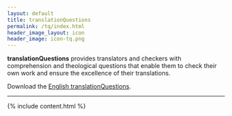 ```yaml
---
layout: default
title: translationQuestions
permalink: /tq/index.html
header_image_layout: icon
header_image: icon-tq.png
---
```


**translationQuestions** provides translators and checkers with comprehension and theological questions that enable them to check their own work and ensure the excellence of their translations.

Download the [English translationQuestions](/en/?resource=translation-questions).

* * * * *

{% include content.html %}
